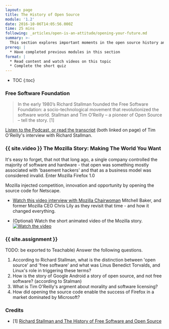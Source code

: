 ```yaml
---
layout: page
title: The History of Open Source
module: '1.2'
date: 2016-10-06T14:05:56.000Z
time: 25 mins
following: _articles/open-is-an-attitude/opening-your-future.md
summary: >-
  This section explores important moments in the open source history and it's influence on the rich ecosystem we see today.
prereq: |
  * Have completed previous modules in this section
format: |
  * Read content and watch videos on this topic
  * Complete the short quiz
---
```


* TOC
{:toc}

### Free Software Foundation

> In the early 1980’s Richard Stallman founded the Free Software Foundation: a socio-technological movement that revolutionized the software world. Stallman and Tim O’Reilly – a pioneer of Open Source – tell the story. [1]

[Listen to the Podcast, or read the transcript](http://www.cmpod.net/all-transcripts/history-open-source-free-software-text/) (both linked on page) of Tim O'Reilly's interview with Richard Stallman.

### {{ site.video }} The Mozilla Story: Making The World You Want


It's easy to forget, that not that long ago, a single company controlled the majority of software and hardware - that open was something mostly associated with 'basement hackers' and that as a business model was considered invalid.   Enter Mozilla Firefox 1.0

Mozilla injected competition, innovation and opportunity by opening the source code for Netscape. 

* [Watch this video interview with Mozilla Chairwoman](https://techcrunch.com/2015/09/16/the-mozilla-story-making-the-world-you-want/) Mitchell Baker, and former Mozilla CEO Chris Lily as they revisit that time - and how it changed everything.

* (Optional) Watch the short animated video of the Mozilla story.
[![Watch the video](https://img.youtube.com/vi/kmk43_2dtn0/0.jpg)](https://www.youtube.com/watch?v=kmk43_2dtn0) 

### {{ site.assignment }} 
TODO: be exported to Teachable)
Answer the following questions.

1. According to Richard Stallman, what is the distinction between 'open source' and 'free software' and what was Linus Benedict Torvalds, and Linux's role in triggering these terms?
3. How is the story of Google Android a story of open source, and not free software?  (according to Stalman)
4. What is Tim O'Reilly's argment about morality and software licensing?
5. How did opening the source code enable the success of Firefox in a market dominated by Microsoft?


### Credits

- [1] [Richard Stallman and The History of Free Software and Open Source](http://www.cmpod.net/all-transcripts/history-open-source-free-software-text/)